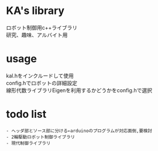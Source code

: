 # KA's library
ロボット制御用c++ライブラリ  
研究、趣味、アルバイト用  
# usage
kal.hをインクルードして使用  
config.hでロボットの詳細設定  
線形代数ライブラリEigenを利用するかどうかをconfig.hで選択  
# todo list
    - ヘッダ部とソース部に分ける←arduinoのプログラムが対応面倒,要検討
    - 2輪駆動ロボット制御ライブラリ
    - 現代制御ライブラリ



